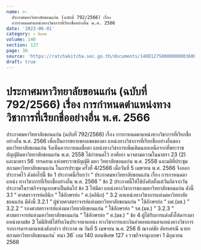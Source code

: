 ```yaml
---
name: >-
  ประกาศมหาวิทยาลัยขอนแก่น (ฉบับที่ 792/2566) เรื่อง
  การกำหนดตำแหน่งทางวิชาการที่เรียกชื่ออย่างอื่น พ.ศ. 2566
date: '2023-06-01'
category: ง พิเศษ
volume: 140
section: 127
page: 36
source: 'https://ratchakitcha.soc.go.th/documents/140D127S0000000003600.pdf'
draft: true
---
```


# ประกาศมหาวิทยาลัยขอนแก่น (ฉบับที่ 792/2566) เรื่อง การกำหนดตำแหน่งทางวิชาการที่เรียกชื่ออย่างอื่น พ.ศ. 2566

ประกาศมหาวิทยาลัยขอนแก่น (ฉบับที่ 792/2566) เรื่อง การกาหนดตาแหน่งทางวิชาการที่เรียกชื่ออย่างอื่น พ.ศ. 2566 เพื่อเป็นการขยายขอบเขตของตา แหน่งทางวิชาการที่เรียกชื่ออย่างอื่นของมหาวิทยาลัยขอนแก่น จึงเห็นควรกาหนดชื่อตา แหน่งทางวิชาการเพิ่มเติมนอกเหนือจากที่พระราชบัญญัติมหาวิทยาลัยขอนแก่น พ.ศ. 2558 ได้กำหนดไว้ อาศัยอา นาจตามความในมาตรา 23 (2) และมาตรา 56 วรรคสาม แห่งพระราชบัญญัติ มหา วิทยาลัยขอนแก่น พ.ศ. 2558 และมติที่ประชุมสภามหาวิทยาลัยขอนแก่น ในการประชุม ครั้งที่ 4/2566 เมื่อวันที่ 5 เมษายน พ.ศ. 2566 จึงออกประกาศไว้ ดังต่อไปนี้ ข้อ 1 ประกาศนี้เรียกว่า “ ประกาศมหาวิทยาลัยขอนแก่น เรื่อง การกาหนดตาแหน่ง ทางวิชาการที่เรียกชื่ออย่างอื่น พ.ศ. 2566 ” ข้อ 2 ประกาศนี้ให้ใช้บังคับตั้งแต่วันถัดจากวันประกาศในราชกิจจานุเบกษาเป็นต้นไป ข้อ 3 ให้มีตา แหน่งทางวิชาการของมหาวิทยาลัยขอนแก่น ดังนี้ 3.1 “ ศาสตราจารย์คลินิก ” ใช้อักษรย่อ “ ศ.(คลินิก) ” 3.2 ตาแหน่งทางวิชาการแห่งมหาวิทยาลัยขอนแก่น มีดังนี้ 3.2.1 “ ผู้ช่วยศาสตราจารย์แห่งมหาวิทยาลัยขอนแก่น ” ใช้อักษรย่อ “ ผศ.(มข.) ” 3.2.2 “ รองศาสตราจารย์แห่งมหาวิทยาลัยขอนแก่น ” ใช้อักษรย่อ “ รศ.(มข.) ” 3.2.3 “ ศาสตราจารย์แห่งมหาวิทยาลัยขอนแก่น ” ใช้อักษรย่อ “ ศ.(มข.) ” ข้อ 4 ผู้ได้รับการแต่งตั้งให้ดารงตาแหน่งตามข้อ 3 ไม่มีสิทธิได้รับเงินประจาตาแหน่ง ทางวิชาการและเงินค่าตอบแทนตาแหน่งทางวิชาการจากการดารงตาแหน่งดังกล่าว ประกาศ ณ วันที่ 5 เมษายน พ.ศ. 256 6 ณรงค์ชัย อัครเศรณี นายกสภามหาวิทยาลัยขอนแก่น ้ หนา 36 ่ เลม 140 ตอนพิเศษ 127 ง ราชกิจจานุเบกษา 1 มิถุนายน 2566
